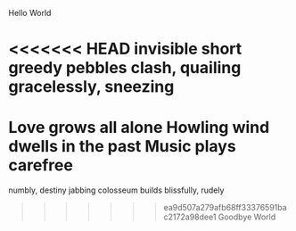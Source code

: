 Hello World



<<<<<<< HEAD
invisible short
greedy pebbles clash, quailing
gracelessly, sneezing
=======
Love grows all alone
Howling wind dwells in the past
Music plays carefree
=======
numbly, destiny
jabbing colosseum builds
blissfully, rudely

>>>>>>> ea9d507a279afb68ff33376591bac2172a98dee1
Goodbye World
